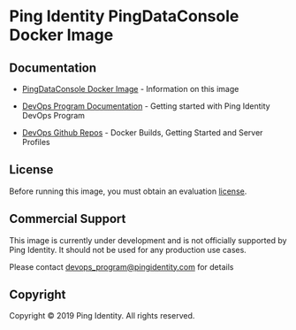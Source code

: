 # Ping Identity PingDataConsole Docker Image

## Documentation

* [PingDataConsole Docker Image](https://pingidentity-devops.gitbook.io/devops/docker-builds/ping_data_console) - Information on this image

* [DevOps Program Documentation](https://pingidentity-devops.gitbook.io/devops) - Getting started with Ping Identity DevOps Program

* [DevOps Github Repos](https://github.com/topics/ping-devops) - Docker Builds, Getting Started and Server Profiles

## License
Before running this image, you must obtain an evaluation [license](https://www.pingidentity.com/en/account/request-license-key.html). 



## Commercial Support
This image is currently under development and is not officially 
supported by Ping Identity.  It should not be used for any 
production use cases.

Please contact devops_program@pingidentity.com for details

## Copyright
Copyright © 2019 Ping Identity. All rights reserved.

